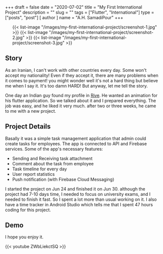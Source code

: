 +++
draft = false
date = "2020-07-02"
title = "My First International Project"
description = ""
slug = "" 
tags = ["Flutter", "International"]
type = ["posts", "post"]
[ author ]
  name = "A.H. SamadiPour"
+++
<div class="cont">
  <div class="gallery">
    <ul id="lightgallery">
      {{< list-image "/images/my-first-international-project/screenshot-1.jpg" >}}
      {{< list-image "/images/my-first-international-project/screenshot-2.jpg" >}}      
      {{< list-image "/images/my-first-international-project/screenshot-3.jpg" >}}      
    </ul>
  </div>
</div> 

## Story
As an Iranian, I can't work with other countries every day. Some won't accept my nationality! 
Even if they accept it, there are many problems when it comes to payment!
you might wonder well it's not a hard thing but believe me when I say it.
It's too damn HARD! But anyway, let me tell the story.

One day an Indian guy found my profile in [Rive](https://rive.app/a/SamadiPour/).
He wanted an animation for his flutter application. So we talked about it and I prepared everything. 
The job was easy, and he liked it very much. after two or three weeks, he came to me with a new project.

## Project Details
Basally it was a simple task management application that admin could create tasks for employees.
The app is connected to API and Firebase services. Some of the app's necessary features:

- Sending and Receiving task attachment
- Comment about the task from employee
- Task timeline for every day
- User report statistics
- Push notification (with Firebase Cloud Messaging)

I started the project on Jun 24 and finished it on Jun 30. although the project had 7-10 days time, I needed to focus on
university exams, and I needed to finish it fast. So I spent a lot more than usual working on it. I also have
a time tracker in Android Studio which tells me that I spent 47 hours coding for this project.

## Demo
I hope you enjoy it.

{{< youtube ZWbLiekctSQ >}}